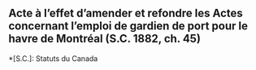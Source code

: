 ## Acte à l’effet d’amender et refondre les Actes concernant l’emploi de gardien de port pour le havre de Montréal (S.C. 1882, ch. 45)
  *[S.C.]: Statuts du Canada
